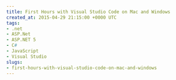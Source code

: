 ```yaml
---
title: First Hours with Visual Studio Code on Mac and Windows
created_at: 2015-04-29 21:15:00 +0000 UTC
tags:
- .net
- ASP.Net
- ASP.NET 5
- C#
- JavaScript
- Visual Studio
slugs:
- first-hours-with-visual-studio-code-on-mac-and-windows
---
```

